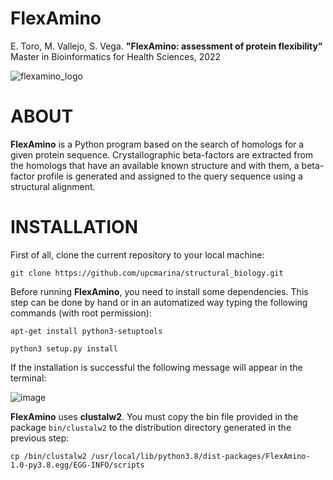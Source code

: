 **FlexAmino**
==================================

E. Toro, M. Vallejo, S. Vega. **"FlexAmino: assessment of protein flexibility"** Master in Bioinformatics for Health Sciences, 2022

![flexamino_logo](https://user-images.githubusercontent.com/67465839/162766413-d015bd96-3f49-45e0-a2f3-a85dff2070be.png)

# ABOUT

**FlexAmino** is a Python program 
based on the search of homologs for a given protein sequence. Crystallographic beta-factors are extracted from the homologs that have an available known structure and with them, a beta-factor profile is generated and assigned to the query sequence using a structural alignment.

# INSTALLATION

First of all, clone the current repository to your local machine:
```
git clone https://github.com/upcmarina/structural_biology.git
```

Before running **FlexAmino**, you need to install some dependencies. This step can be done by hand or in an automatized way typing the following commands (with root permission):
```
apt-get install python3-setuptools

python3 setup.py install
```

If the installation is successful the following message will appear in the terminal:

![image](https://user-images.githubusercontent.com/67465839/162790974-d571e64e-de0b-4696-b39f-9c2ab6bdcb43.png)

**FlexAmino** uses **clustalw2**. You must copy the bin file provided in the package `bin/clustalw2` to the distribution directory generated in the previous step:
```
cp /bin/clustalw2 /usr/local/lib/python3.8/dist-packages/FlexAmino-1.0-py3.8.egg/EGG-INFO/scripts
```
